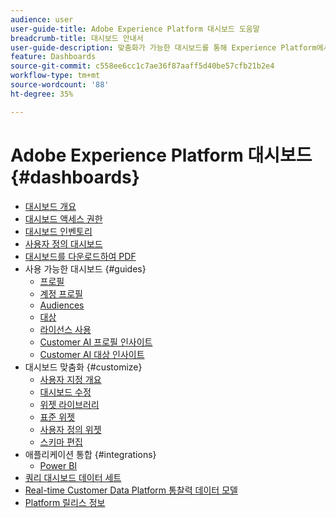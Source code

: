 ```yaml
---
audience: user
user-guide-title: Adobe Experience Platform 대시보드 도움말
breadcrumb-title: 대시보드 안내서
user-guide-description: 맞춤화가 가능한 대시보드를 통해 Experience Platform에서 데이터를 시각화하는 방법을 알아봅니다.
feature: Dashboards
source-git-commit: c558ee6cc1c7ae36f87aaff5d40be57cfb21b2e4
workflow-type: tm+mt
source-wordcount: '88'
ht-degree: 35%

---
```



# Adobe Experience Platform 대시보드 {#dashboards}

* [대시보드 개요](home.md)
* [대시보드 액세스 권한](permissions.md)
* [대시보드 인벤토리](inventory.md)
* [사용자 정의 대시보드](user-defined-dashboards.md)
* [대시보드를 다운로드하여 PDF](download.md)
* 사용 가능한 대시보드 {#guides}
   * [프로필](guides/profiles.md)
   * [계정 프로필](guides/account-profiles.md)
   * [Audiences](guides/audiences.md)
   * [대상](guides/destinations.md)
   * [라이선스 사용](guides/license-usage.md)
   * [Customer AI 프로필 인사이트](guides/customer-ai-profiles.md)
   * [Customer AI 대상 인사이트](guides/customer-ai-audiences.md)
* 대시보드 맞춤화 {#customize}
   * [사용자 지정 개요](customize/overview.md)
   * [대시보드 수정](customize/modify.md)
   * [위젯 라이브러리](customize/widget-library.md)
   * [표준 위젯](customize/standard-widgets.md)
   * [사용자 정의 위젯](customize/custom-widgets.md)
   * [스키마 편집](customize/edit-schema.md)
* 애플리케이션 통합 {#integrations}
   * [Power BI](integrations/power-bi.md)
* [쿼리 대시보드 데이터 세트](query.md)
* [Real-time Customer Data Platform 통찰력 데이터 모델](cdp-insights-data-model.md)
* [Platform 릴리스 정보](https://www.adobe.com/go/platform-release-notes_kr)